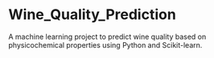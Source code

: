 # Wine_Quality_Prediction
A machine learning project to predict wine quality based on physicochemical properties using Python and Scikit-learn.
